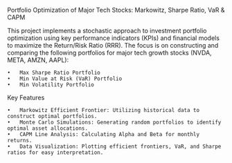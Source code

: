 Portfolio Optimization of Major Tech Stocks: Markowitz, Sharpe Ratio, VaR & CAPM

This project implements a stochastic approach to investment portfolio optimization using key performance indicators (KPIs) and financial models to maximize the Return/Risk Ratio (RRR). The focus is on constructing and comparing the following portfolios for major tech growth stocks (NVDA, META, AMZN, AAPL):

	•	Max Sharpe Ratio Portfolio
	•	Min Value at Risk (VaR) Portfolio
	•	Min Volatility Portfolio

Key Features

	•	Markowitz Efficient Frontier: Utilizing historical data to construct optimal portfolios.
	•	Monte Carlo Simulations: Generating random portfolios to identify optimal asset allocations.
	•	CAPM Line Analysis: Calculating Alpha and Beta for monthly returns.
	•	Data Visualization: Plotting efficient frontiers, VaR, and Sharpe ratios for easy interpretation.
